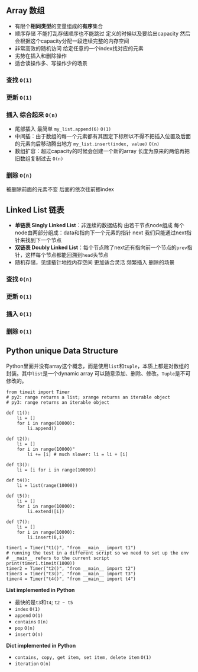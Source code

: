 ## Array 数组
- 有限个**相同类型**的变量组成的**有序**集合
- 顺序存储 不能打乱存储顺序也不能跳过 定义的时候以及要给出capacity 然后会根据这个capacity分配一段连续完整的内存空间
- 非常高效的随机访问 给定任意的一个index找对应的元素
- 劣势在插入和删除操作
- 适合读操作多、写操作少的场景

### 查找 `O(1)`
### 更新 `O(1)`
### 插入 综合起来 `O(n)`
- 尾部插入 最简单 `my_list.append(6)` `O(1)`
- 中间插：由于数组的每一个元素都有其固定下标所以不得不把插入位置及后面的元素向后移动腾出地方 `my_list.insert(index, value)` `O(n)`
- 数组扩容：超过capacity的时候会创建一个新的array 长度为原来的两倍再把旧数组复制过去  `O(n)`
### 删除 `O(n)`
被删除前面的元素不变 后面的依次往前挪index

## Linked List 链表
- **单链表 Singly Linked List**：非连续的数据结构 由若干节点node组成 每个node由两部分组成：data和指向下一个元素的指针 next 我们只能通过next指针来找到下一个节点
- **双链表 Doubly Linked List**：每个节点除了next还有指向前一个节点的`prev`指针，这样每个节点都能回溯到`head`头节点
- 随机存储，见缝插针地找内存空间 更加适合灵活 频繁插入 删除的场景

### 查找 `O(n)`
### 更新 `O(1)`
### 插入 `O(1)`
### 删除 `O(1)`
## Python unique Data Structure
Python里面并没有array这个概念，而是使用`list`和`tuple`，本质上都是对数组的封装。其中`list`是一个dynamic array 可以随意添加、删除、修改。`Tuple`是不可修改的。
```
from timeit import Timer
# py2: range returns a list; xrange returns an iterable object
# py3: range returns an iterable object

def t1():
	li = []
	for i in range(10000):
		li.append()

def t2():
	li = []
	for i in range(10000)"
		li += [i] # much slower: li = li + [i]

def t3():
	li = [i for i in range(10000)]

def t4():
	li = list(range(10000))

def t5():
	li = []
	for i in range(10000):
		li.extend([i])

def t7():
	li = []
	for i in range(10000):
		li.insert(0,i)

timer1 = Timer("t1()", "from __main__ import t1")
# running the test in a different script so we need to set up the env
# __main__ refers to the current script
print(timer1.timeit(1000))
timer2 = Timer("t2()", "from __main__ import t2")
timer3 = Timer("t3()", "from __main__ import t3")
timer4 = Timer("t4()", "from __main__ import t4")
```
**List implemented in Python**
- 最快的是`t3`和`t4`; `t2 ~ t5`
- `index` `O(1)`
- `append` `O(1)`
- `contains` `O(n)`
- `pop` `O(n)`
- `insert` `O(n)`

**Dict implemented in Python**
- `contains, copy, get item, set item, delete item` `O(1)`
- `iteration` `O(n)`
